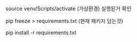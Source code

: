 source venv/Scripts/activate (가상환경) 실행된거 확인

pip freeze > requirements.txt (현재 패키지 담는것)

pip install -r requirements.txt
